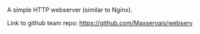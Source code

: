 A simple HTTP webserver (similar to Nginx).

Link to github team repo: https://github.com/Maxservais/webserv
